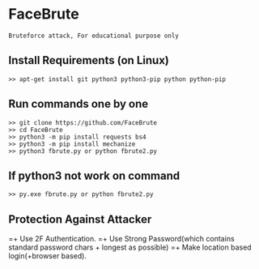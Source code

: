 # FaceBrute
```
Bruteforce attack, For educational purpose only
```

## Install Requirements (on Linux)
```
>> apt-get install git python3 python3-pip python python-pip
```

## Run commands one by one
```
>> git clone https://github.com/FaceBrute
>> cd FaceBrute
>> python3 -m pip install requests bs4
>> python3 -m pip install mechanize
>> python3 fbrute.py or python fbrute2.py
```

## If python3 not work on command
```
>> py.exe fbrute.py or python fbrute2.py
```

## Protection Against Attacker
=+ Use 2F Authentication.
=+ Use Strong Password(which contains standard password chars + longest as possible)
=+ Make location based login(+browser based).
